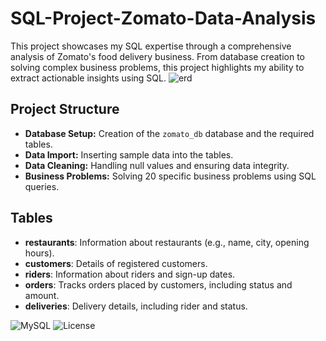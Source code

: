 # SQL-Project-Zomato-Data-Analysis
This project showcases my SQL expertise through a comprehensive analysis of Zomato's food delivery business. From database creation to solving complex business problems, this project highlights my ability to extract actionable insights using SQL.
![erd](https://github.com/user-attachments/assets/a5d293bd-86a7-4c98-9d1d-db71dd5d7542)

## Project Structure

- **Database Setup:** Creation of the `zomato_db` database and the required tables.
- **Data Import:** Inserting sample data into the tables.
- **Data Cleaning:** Handling null values and ensuring data integrity.
- **Business Problems:** Solving 20 specific business problems using SQL queries.

## Tables

- **restaurants**: Information about restaurants (e.g., name, city, opening hours).
- **customers**: Details of registered customers.
- **riders**: Information about riders and sign-up dates.
- **orders**: Tracks orders placed by customers, including status and amount.
- **deliveries**: Delivery details, including rider and status.

![MySQL](https://img.shields.io/badge/SQL-MySQL-blue)
![License](https://img.shields.io/badge/license-MIT-green)
